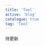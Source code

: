 ```yaml
---
title: 'Tool'
active: 'blog'
catalogue: true
tag: 'Tool'
---
```

待更新

<!-- - [【gacm】傻瓜式git账号管理工具](./libs/gacm) <Tag>2022.4.26</Tag>

- [【前端必备】极简的 API 代理工具!](./libs/apiProxy) <Tag>2022.2.22</Tag>

- [谷歌插件思维导图整理](./libs/chrome) <Tag>2021.11.30</Tag>

- [插件一键去水印，岂不妙哉！](./libs/clear) <Tag>2021.8.1</Tag> -->
